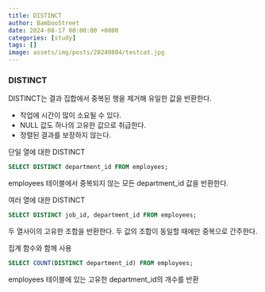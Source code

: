 ```yaml
---
title: DISTINCT
author: BambooStreet
date: 2024-08-17 00:00:00 +0800
categories: [study]
tags: []
image: assets/img/posts/20240804/testcat.jpg
---
```


### DISTINCT

DISTINCT는 결과 집합에서 중복된 행을 제거해 유일한 값을 반환한다.

* 작업에 시간이 많이 소요될 수 있다.
* NULL 값도 하나의 고유한 값으로 취급한다.
* 정렬된 결과를 보장하지 않는다.


단일 열에 대한 DISTINCT
```sql
SELECT DISTINCT department_id FROM employees;
```
employees 테이블에서 중복되지 않는 모든 department_id 값을 반환한다. 


여러 열에 대한 DISTINCT
```sql
SELECT DISTINCT job_id, department_id FROM employees;
```


두 열사이의 고유한 조합을 반환한다.
두 값의 조합이 동일할 때에만 중복으로 간주한다.


집계 함수와 함께 사용
```sql
SELECT COUNT(DISTINCT department_id) FROM employees;
```
employees 테이블에 있는 고유한 department_id의 개수를 반환

